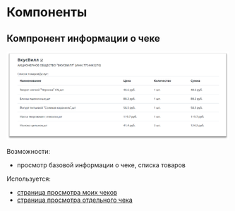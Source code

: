 # Компоненты

## Компронент информации о чеке
![img_10.png](images/img_10.png)

Возможности:

* просмотр базовой информации о чеке, списка товаров


Используется:

* [страница просмотра моих чеков](receipts.md)
* [страница просмотра отдельного чека](receipts.md)
